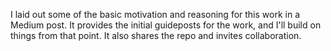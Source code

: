 I laid out some of the basic motivation and reasoning for this work in a Medium post. It provides the initial guideposts for the work, and I'll build on things from that point. It also shares the repo and invites collaboration.